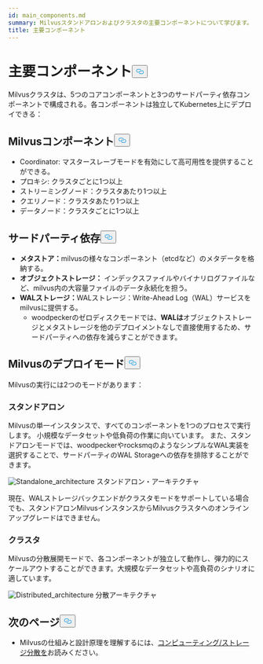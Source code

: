 ```yaml
---
id: main_components.md
summary: Milvusスタンドアロンおよびクラスタの主要コンポーネントについて学びます。
title: 主要コンポーネント
---
```

<h1 id="Main-Components" class="common-anchor-header">主要コンポーネント<button data-href="#Main-Components" class="anchor-icon" translate="no">
      <svg translate="no"
        aria-hidden="true"
        focusable="false"
        height="20"
        version="1.1"
        viewBox="0 0 16 16"
        width="16"
      >
        <path
          fill="#0092E4"
          fill-rule="evenodd"
          d="M4 9h1v1H4c-1.5 0-3-1.69-3-3.5S2.55 3 4 3h4c1.45 0 3 1.69 3 3.5 0 1.41-.91 2.72-2 3.25V8.59c.58-.45 1-1.27 1-2.09C10 5.22 8.98 4 8 4H4c-.98 0-2 1.22-2 2.5S3 9 4 9zm9-3h-1v1h1c1 0 2 1.22 2 2.5S13.98 12 13 12H9c-.98 0-2-1.22-2-2.5 0-.83.42-1.64 1-2.09V6.25c-1.09.53-2 1.84-2 3.25C6 11.31 7.55 13 9 13h4c1.45 0 3-1.69 3-3.5S14.5 6 13 6z"
        ></path>
      </svg>
    </button></h1><p>Milvusクラスタは、5つのコアコンポーネントと3つのサードパーティ依存コンポーネントで構成される。各コンポーネントは独立してKubernetes上にデプロイできる：</p>
<h2 id="Milvus-components" class="common-anchor-header">Milvusコンポーネント<button data-href="#Milvus-components" class="anchor-icon" translate="no">
      <svg translate="no"
        aria-hidden="true"
        focusable="false"
        height="20"
        version="1.1"
        viewBox="0 0 16 16"
        width="16"
      >
        <path
          fill="#0092E4"
          fill-rule="evenodd"
          d="M4 9h1v1H4c-1.5 0-3-1.69-3-3.5S2.55 3 4 3h4c1.45 0 3 1.69 3 3.5 0 1.41-.91 2.72-2 3.25V8.59c.58-.45 1-1.27 1-2.09C10 5.22 8.98 4 8 4H4c-.98 0-2 1.22-2 2.5S3 9 4 9zm9-3h-1v1h1c1 0 2 1.22 2 2.5S13.98 12 13 12H9c-.98 0-2-1.22-2-2.5 0-.83.42-1.64 1-2.09V6.25c-1.09.53-2 1.84-2 3.25C6 11.31 7.55 13 9 13h4c1.45 0 3-1.69 3-3.5S14.5 6 13 6z"
        ></path>
      </svg>
    </button></h2><ul>
<li>Coordinator: マスタースレーブモードを有効にして高可用性を提供することができる。</li>
<li>プロキシ: クラスタごとに1つ以上</li>
<li>ストリーミングノード：クラスタあたり1つ以上</li>
<li>クエリノード：クラスタあたり1つ以上</li>
<li>データノード：クラスタごとに1つ以上</li>
</ul>
<h2 id="Third-party-dependencies" class="common-anchor-header">サードパーティ依存<button data-href="#Third-party-dependencies" class="anchor-icon" translate="no">
      <svg translate="no"
        aria-hidden="true"
        focusable="false"
        height="20"
        version="1.1"
        viewBox="0 0 16 16"
        width="16"
      >
        <path
          fill="#0092E4"
          fill-rule="evenodd"
          d="M4 9h1v1H4c-1.5 0-3-1.69-3-3.5S2.55 3 4 3h4c1.45 0 3 1.69 3 3.5 0 1.41-.91 2.72-2 3.25V8.59c.58-.45 1-1.27 1-2.09C10 5.22 8.98 4 8 4H4c-.98 0-2 1.22-2 2.5S3 9 4 9zm9-3h-1v1h1c1 0 2 1.22 2 2.5S13.98 12 13 12H9c-.98 0-2-1.22-2-2.5 0-.83.42-1.64 1-2.09V6.25c-1.09.53-2 1.84-2 3.25C6 11.31 7.55 13 9 13h4c1.45 0 3-1.69 3-3.5S14.5 6 13 6z"
        ></path>
      </svg>
    </button></h2><ul>
<li><strong>メタストア：</strong>milvusの様々なコンポーネント（etcdなど）のメタデータを格納する。</li>
<li><strong>オブジェクトストレージ：</strong> インデックスファイルやバイナリログファイルなど、milvus内の大容量ファイルのデータ永続化を担う。</li>
<li><strong>WALストレージ：</strong>WALストレージ：Write-Ahead Log（WAL）サービスをmilvusに提供する。<ul>
<li>woodpeckerのゼロディスクモードでは、<strong>WALは</strong>オブジェクトストレージとメタストレージを他のデプロイメントなしで直接使用するため、サードパーティへの依存を減らすことができます。</li>
</ul></li>
</ul>
<h2 id="Milvus-deployment-modes" class="common-anchor-header">Milvusのデプロイモード<button data-href="#Milvus-deployment-modes" class="anchor-icon" translate="no">
      <svg translate="no"
        aria-hidden="true"
        focusable="false"
        height="20"
        version="1.1"
        viewBox="0 0 16 16"
        width="16"
      >
        <path
          fill="#0092E4"
          fill-rule="evenodd"
          d="M4 9h1v1H4c-1.5 0-3-1.69-3-3.5S2.55 3 4 3h4c1.45 0 3 1.69 3 3.5 0 1.41-.91 2.72-2 3.25V8.59c.58-.45 1-1.27 1-2.09C10 5.22 8.98 4 8 4H4c-.98 0-2 1.22-2 2.5S3 9 4 9zm9-3h-1v1h1c1 0 2 1.22 2 2.5S13.98 12 13 12H9c-.98 0-2-1.22-2-2.5 0-.83.42-1.64 1-2.09V6.25c-1.09.53-2 1.84-2 3.25C6 11.31 7.55 13 9 13h4c1.45 0 3-1.69 3-3.5S14.5 6 13 6z"
        ></path>
      </svg>
    </button></h2><p>Milvusの実行には2つのモードがあります：</p>
<h3 id="Standalone" class="common-anchor-header">スタンドアロン</h3><p>Milvusの単一インスタンスで、すべてのコンポーネントを1つのプロセスで実行します。 小規模なデータセットや低負荷の作業に向いています。 また、スタンドアロンモードでは、woodpeckerやrocksmqのようなシンプルなWAL実装を選択することで、サードパーティのWAL Storageへの依存を排除することができます。</p>
<p>
  
   <span class="img-wrapper"> <img translate="no" src="/docs/v2.6.x/assets/standalone_architecture.png" alt="Standalone_architecture" class="doc-image" id="standalone_architecture" />
   </span> <span class="img-wrapper"> <span>スタンドアロン・アーキテクチャ</span> </span></p>
<p>現在、WALストレージバックエンドがクラスタモードをサポートしている場合でも、スタンドアロンMilvusインスタンスからMilvusクラスタへのオンラインアップグレードはできません。</p>
<h3 id="Cluster" class="common-anchor-header">クラスタ</h3><p>Milvusの分散展開モードで、各コンポーネントが独立して動作し、弾力的にスケールアウトすることができます。大規模なデータセットや高負荷のシナリオに適しています。</p>
<p>
  
   <span class="img-wrapper"> <img translate="no" src="/docs/v2.6.x/assets/distributed_architecture.png" alt="Distributed_architecture" class="doc-image" id="distributed_architecture" />
   </span> <span class="img-wrapper"> <span>分散アーキテクチャ</span> </span></p>
<h2 id="Whats-next" class="common-anchor-header">次のページ<button data-href="#Whats-next" class="anchor-icon" translate="no">
      <svg translate="no"
        aria-hidden="true"
        focusable="false"
        height="20"
        version="1.1"
        viewBox="0 0 16 16"
        width="16"
      >
        <path
          fill="#0092E4"
          fill-rule="evenodd"
          d="M4 9h1v1H4c-1.5 0-3-1.69-3-3.5S2.55 3 4 3h4c1.45 0 3 1.69 3 3.5 0 1.41-.91 2.72-2 3.25V8.59c.58-.45 1-1.27 1-2.09C10 5.22 8.98 4 8 4H4c-.98 0-2 1.22-2 2.5S3 9 4 9zm9-3h-1v1h1c1 0 2 1.22 2 2.5S13.98 12 13 12H9c-.98 0-2-1.22-2-2.5 0-.83.42-1.64 1-2.09V6.25c-1.09.53-2 1.84-2 3.25C6 11.31 7.55 13 9 13h4c1.45 0 3-1.69 3-3.5S14.5 6 13 6z"
        ></path>
      </svg>
    </button></h2><ul>
<li>Milvusの仕組みと設計原理を理解するには、<a href="/docs/ja/four_layers.md">コンピューティング/ストレージ分散を</a>お読みください。</li>
</ul>
